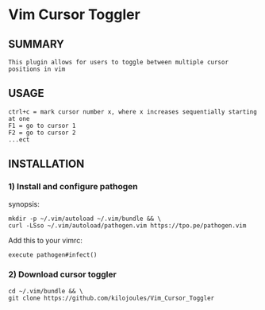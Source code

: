 # Vim Cursor Toggler

## SUMMARY
    This plugin allows for users to toggle between multiple cursor positions in vim

## USAGE
    ctrl+c = mark cursor number x, where x increases sequentially starting at one
    F1 = go to cursor 1
    F2 = go to cursor 2
    ...ect

## INSTALLATION
### 1) Install and configure pathogen
synopsis:

    mkdir -p ~/.vim/autoload ~/.vim/bundle && \
    curl -LSso ~/.vim/autoload/pathogen.vim https://tpo.pe/pathogen.vim
Add this to your vimrc:

    execute pathogen#infect()
           
### 2) Download cursor toggler
    cd ~/.vim/bundle && \
    git clone https://github.com/kilojoules/Vim_Cursor_Toggler
